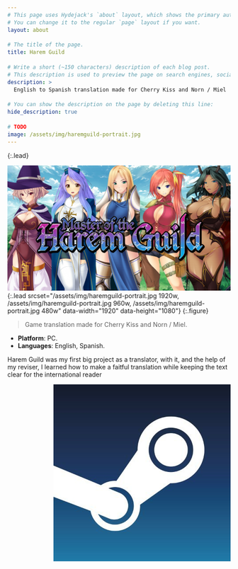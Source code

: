 ```yaml
---
# This page uses Hydejack's `about` layout, which shows the primary author's picture and about text at the top.
# You can change it to the regular `page` layout if you want.
layout: about

# The title of the page.
title: Harem Guild

# Write a short (~150 characters) description of each blog post.
# This description is used to preview the page on search engines, social media, etc.
description: >
  English to Spanish translation made for Cherry Kiss and Norn / Miel

# You can show the description on the page by deleting this line:
hide_description: true

# TODO
image: /assets/img/haremguild-portrait.jpg
---
```

{:.lead}

![Screenshot](/assets/img/haremguild-portrait.jpg){:.lead srcset="/assets/img/haremguild-portrait.jpg 1920w, /assets/img/haremguild-portrait.jpg 960w, /assets/img/haremguild-portrait.jpg 480w" data-width="1920" data-height="1080"}
{:.figure}

> Game translation made for Cherry Kiss and Norn / Miel.

<ul>
  <li><b id="notice">Platform</b>: PC.</li>
  <li><b id="notice">Languages</b>: English, Spanish.</li>
</ul>

<p>Harem Guild was my first big project as a translator, with it, and the help of my reviser, I learned how to make a faitful translation while keeping the text clear for the international reader</p>

<div>
  <a class="imgclass" href="https://store.steampowered.com/app/803040/Master_of_the_Harem_Guild/"  target="_blank">
    <img align="right" class="game-social" src="/assets/img/steam-small.jpg"/>
  </a>
</div>
